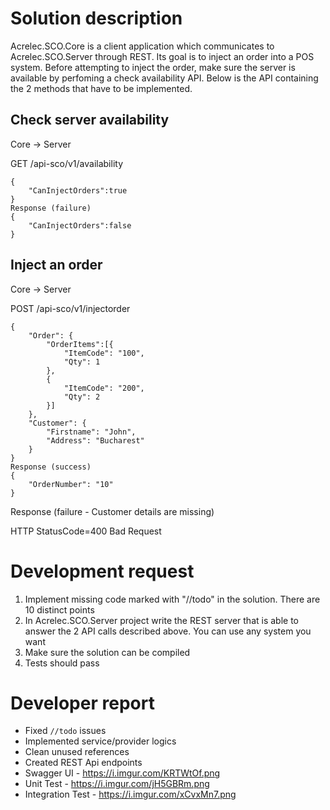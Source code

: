 ﻿
# Solution description

Acrelec.SCO.Core is a client application which communicates to Acrelec.SCO.Server through REST.
Its goal is to inject an order into a POS system.
Before attempting to inject the order, make sure the server is available by perfoming a check availability API.
Below is the API containing the 2 methods that have to be implemented.

## Check server availability

Core -> Server

GET /api-sco/v1/availability

```Response (success)
{
	"CanInjectOrders":true
}
Response (failure)
{
	"CanInjectOrders":false
}
```

## Inject an order

Core -> Server

POST /api-sco/v1/injectorder

```Request
{
	"Order": {
		"OrderItems":[{
			"ItemCode": "100",
			"Qty": 1
		},
		{
			"ItemCode": "200",
			"Qty": 2
		}]
	},
	"Customer": {
		"Firstname": "John",
		"Address": "Bucharest"
	}
}
Response (success)
{
	"OrderNumber": "10"
}
```

Response (failure - Customer details are missing)

HTTP StatusCode=400 Bad Request


# Development request

1. Implement missing code marked with "//todo" in the solution.
   There are 10 distinct points
2. In Acrelec.SCO.Server project write the REST server that is able to answer the 2 API calls described above.
   You can use any system you want
3. Make sure the solution can be compiled
4. Tests should pass


# Developer report

- Fixed ```//todo``` issues
- Implemented service/provider logics
- Clean unused references
- Created REST Api endpoints
- Swagger UI - https://i.imgur.com/KRTWtOf.png
- Unit Test - https://i.imgur.com/jH5GBRm.png
- Integration Test - https://i.imgur.com/xCvxMn7.png
